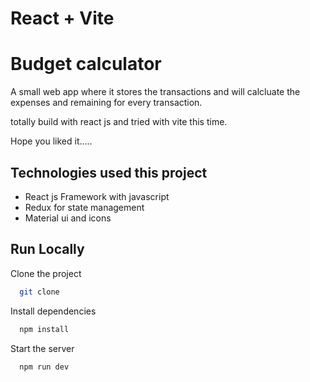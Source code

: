 # React + Vite

# Budget calculator

A small web app where it stores the transactions and will calcluate the expenses and remaining for every transaction.

totally build with react js and tried with vite this time.

Hope you liked it.....

## Technologies used this project

- React js Framework with javascript
- Redux for state management
- Material ui and icons

## Run Locally

Clone the project

```bash
  git clone
```

Install dependencies

```bash
  npm install
```

Start the server

```bash
  npm run dev
```
